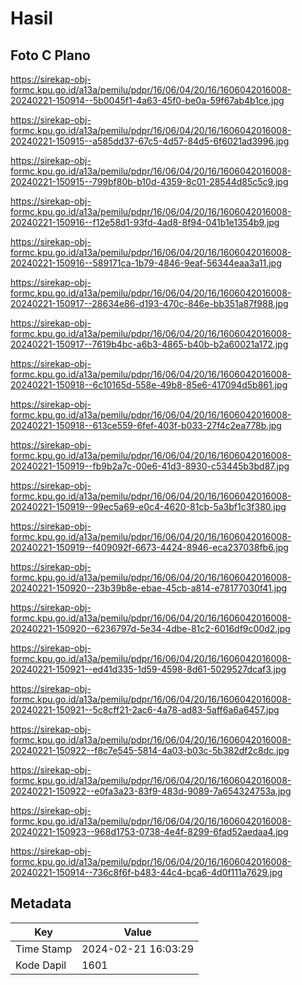 # Hasil

## Foto C Plano

https://sirekap-obj-formc.kpu.go.id/a13a/pemilu/pdpr/16/06/04/20/16/1606042016008-20240221-150914--5b0045f1-4a63-45f0-be0a-59f67ab4b1ce.jpg

https://sirekap-obj-formc.kpu.go.id/a13a/pemilu/pdpr/16/06/04/20/16/1606042016008-20240221-150915--a585dd37-67c5-4d57-84d5-6f6021ad3996.jpg

https://sirekap-obj-formc.kpu.go.id/a13a/pemilu/pdpr/16/06/04/20/16/1606042016008-20240221-150915--799bf80b-b10d-4359-8c01-28544d85c5c9.jpg

https://sirekap-obj-formc.kpu.go.id/a13a/pemilu/pdpr/16/06/04/20/16/1606042016008-20240221-150916--f12e58d1-93fd-4ad8-8f94-041b1e1354b9.jpg

https://sirekap-obj-formc.kpu.go.id/a13a/pemilu/pdpr/16/06/04/20/16/1606042016008-20240221-150916--589171ca-1b79-4846-9eaf-56344eaa3a11.jpg

https://sirekap-obj-formc.kpu.go.id/a13a/pemilu/pdpr/16/06/04/20/16/1606042016008-20240221-150917--28634e86-d193-470c-846e-bb351a87f988.jpg

https://sirekap-obj-formc.kpu.go.id/a13a/pemilu/pdpr/16/06/04/20/16/1606042016008-20240221-150917--7619b4bc-a6b3-4865-b40b-b2a60021a172.jpg

https://sirekap-obj-formc.kpu.go.id/a13a/pemilu/pdpr/16/06/04/20/16/1606042016008-20240221-150918--6c10165d-558e-49b8-85e6-417094d5b861.jpg

https://sirekap-obj-formc.kpu.go.id/a13a/pemilu/pdpr/16/06/04/20/16/1606042016008-20240221-150918--613ce559-6fef-403f-b033-27f4c2ea778b.jpg

https://sirekap-obj-formc.kpu.go.id/a13a/pemilu/pdpr/16/06/04/20/16/1606042016008-20240221-150919--fb9b2a7c-00e6-41d3-8930-c53445b3bd87.jpg

https://sirekap-obj-formc.kpu.go.id/a13a/pemilu/pdpr/16/06/04/20/16/1606042016008-20240221-150919--99ec5a69-e0c4-4620-81cb-5a3bf1c3f380.jpg

https://sirekap-obj-formc.kpu.go.id/a13a/pemilu/pdpr/16/06/04/20/16/1606042016008-20240221-150919--f409092f-6673-4424-8946-eca237038fb6.jpg

https://sirekap-obj-formc.kpu.go.id/a13a/pemilu/pdpr/16/06/04/20/16/1606042016008-20240221-150920--23b39b8e-ebae-45cb-a814-e78177030f41.jpg

https://sirekap-obj-formc.kpu.go.id/a13a/pemilu/pdpr/16/06/04/20/16/1606042016008-20240221-150920--6236797d-5e34-4dbe-81c2-6016df9c00d2.jpg

https://sirekap-obj-formc.kpu.go.id/a13a/pemilu/pdpr/16/06/04/20/16/1606042016008-20240221-150921--ed41d335-1d59-4598-8d61-5029527dcaf3.jpg

https://sirekap-obj-formc.kpu.go.id/a13a/pemilu/pdpr/16/06/04/20/16/1606042016008-20240221-150921--5c8cff21-2ac6-4a78-ad83-5aff6a6a6457.jpg

https://sirekap-obj-formc.kpu.go.id/a13a/pemilu/pdpr/16/06/04/20/16/1606042016008-20240221-150922--f8c7e545-5814-4a03-b03c-5b382df2c8dc.jpg

https://sirekap-obj-formc.kpu.go.id/a13a/pemilu/pdpr/16/06/04/20/16/1606042016008-20240221-150922--e0fa3a23-83f9-483d-9089-7a654324753a.jpg

https://sirekap-obj-formc.kpu.go.id/a13a/pemilu/pdpr/16/06/04/20/16/1606042016008-20240221-150923--968d1753-0738-4e4f-8299-6fad52aedaa4.jpg

https://sirekap-obj-formc.kpu.go.id/a13a/pemilu/pdpr/16/06/04/20/16/1606042016008-20240221-150914--736c8f6f-b483-44c4-bca6-4d0f111a7629.jpg


## Metadata

| Key        | Value               |
| ---------- | ------------------- |
| Time Stamp | 2024-02-21 16:03:29 |
| Kode Dapil | 1601                |



